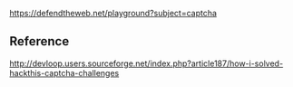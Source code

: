 <https://defendtheweb.net/playground?subject=captcha>

## Reference

<http://devloop.users.sourceforge.net/index.php?article187/how-i-solved-hackthis-captcha-challenges>

